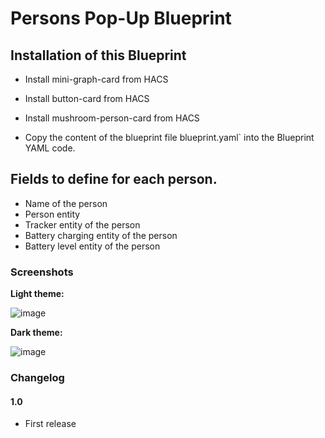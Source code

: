 # Persons Pop-Up Blueprint

## Installation of this Blueprint
- Install mini-graph-card from HACS
- Install button-card from HACS
- Install mushroom-person-card from HACS

- Copy the content of the blueprint file blueprint.yaml` into the Blueprint YAML code.

 ## Fields to define for each person.
 - Name of the person
 - Person entity
 - Tracker entity of the person
 - Battery charging entity of the person
 - Battery level entity of the person

### Screenshots
**Light theme:**<br>

![image](https://user-images.githubusercontent.com/83040228/162289443-b400be17-17cd-4b45-84a1-8db5608b2ab1.jpeg)

**Dark theme:**<br>

![image](https://user-images.githubusercontent.com/83040228/162289463-b3acf9bc-eecb-4709-b88a-2ee157edc977.jpeg)

### Changelog
#### 1.0
- First release
